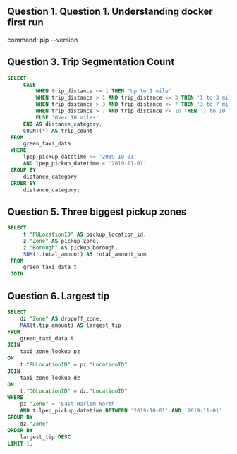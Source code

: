 ## Question 1. Question 1. Understanding docker first run
command: pip --version

## Question 3. Trip Segmentation Count
```sql
SELECT
     CASE
         WHEN trip_distance <= 1 THEN 'Up to 1 mile'
         WHEN trip_distance > 1 AND trip_distance <= 3 THEN '1 to 3 miles'
         WHEN trip_distance > 3 AND trip_distance <= 7 THEN '3 to 7 miles'
         WHEN trip_distance > 7 AND trip_distance <= 10 THEN '7 to 10 miles'
         ELSE 'Over 10 miles'
     END AS distance_category,
     COUNT(*) AS trip_count
 FROM
     green_taxi_data
 WHERE
     lpep_pickup_datetime >= '2019-10-01'
     AND lpep_pickup_datetime < '2019-11-01'
 GROUP BY
     distance_category
 ORDER BY
     distance_category;
```

## Question 5. Three biggest pickup zones
```sql
SELECT 
     t."PULocationID" AS pickup_location_id,
     z."Zone" AS pickup_zone,
     z."Borough" AS pickup_borough,
     SUM(t.total_amount) AS total_amount_sum
 FROM 
     green_taxi_data t
 JOIN 
```

## Question 6. Largest tip
```sql
SELECT 
    dz."Zone" AS dropoff_zone,
    MAX(t.tip_amount) AS largest_tip
FROM 
    green_taxi_data t
JOIN 
    taxi_zone_lookup pz
ON 
    t."PULocationID" = pz."LocationID"
JOIN 
    taxi_zone_lookup dz
ON 
    t."DOLocationID" = dz."LocationID"
WHERE 
    pz."Zone" = 'East Harlem North'
    AND t.lpep_pickup_datetime BETWEEN '2019-10-01' AND '2019-11-01'
GROUP BY 
    dz."Zone"
ORDER BY 
    largest_tip DESC
LIMIT 1;
```
